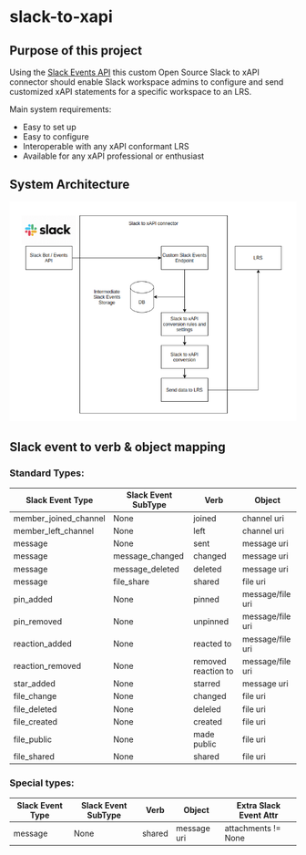 # slack-to-xapi

## Purpose of this project

Using the [Slack Events API](https://api.slack.com/events-api) this custom Open Source Slack to xAPI connector should enable Slack workspace admins to configure and send customized xAPI statements for a specific workspace to an LRS.

Main system requirements:
 - Easy to set up
 - Easy to configure
 - Interoperable with any xAPI conformant LRS
 - Available for any xAPI professional or enthusiast

## System Architecture

![System Architecture Diagram](https://github.com/stefdworschak/slack-to-xapi/blob/master/misc/system_architecture.png?raw=true)

## Slack event to verb & object mapping

### Standard Types:

| Slack Event Type | Slack Event SubType | Verb | Object | 
| --- | --- | --- | --- |
| member_joined_channel | None | joined | channel uri |
| member_left_channel | None | left | channel uri |
| message | None | sent | message uri |
| message | message_changed | changed | message uri |
| message | message_deleted | deleted | message uri |
| message | file_share | shared | file uri |
| pin_added | None | pinned | message/file uri |
| pin_removed | None | unpinned | message/file uri |
| reaction_added | None | reacted to | message/file uri |
| reaction_removed | None | removed reaction to | message/file uri |
| star_added | None | starred | message uri |
| file_change | None | changed | file uri |
| file_deleted | None | deleled | file uri |
| file_created | None | created | file uri |
| file_public | None | made public | file uri |
| file_shared | None | shared | file uri |

### Special types: 
| Slack Event Type | Slack Event SubType | Verb | Object | Extra Slack Event Attr |
| --- | --- | --- | --- | ---| 
| message | None | shared | message uri | attachments != None |
